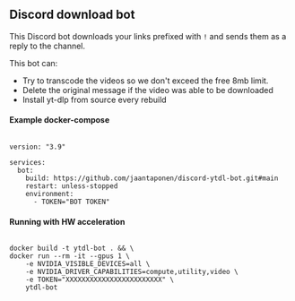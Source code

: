 ## Discord download bot

This Discord bot downloads your links prefixed with `!` and sends them as a reply to the channel. 

This bot can:
- Try to transcode the videos so we don't exceed the free 8mb limit.
- Delete the original message if the video was able to be downloaded
- Install yt-dlp from source every rebuild

#### Example docker-compose

```console

version: "3.9"
   
services:
  bot:
    build: https://github.com/jaantaponen/discord-ytdl-bot.git#main
    restart: unless-stopped
    environment:
      - TOKEN="BOT TOKEN"

```

#### Running with HW acceleration

```docker

docker build -t ytdl-bot . && \
docker run --rm -it --gpus 1 \
    -e NVIDIA_VISIBLE_DEVICES=all \
    -e NVIDIA_DRIVER_CAPABILITIES=compute,utility,video \
    -e TOKEN="XXXXXXXXXXXXXXXXXXXXXXXX" \
    ytdl-bot
